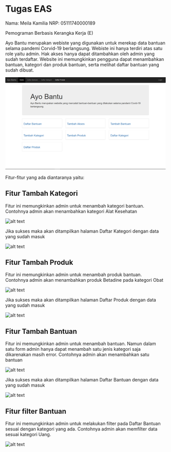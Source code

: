 # Tugas EAS

Nama: Meila Kamilia
NRP: 05111740000189

Pemograman Berbasis Kerangka Kerja (E)

Ayo Bantu merupakan webiste yang digunakan untuk merekap data bantuan selama pandemi Corvid-19 berlangsung. Webiste ini hanya terdiri atas satu role yaitu admin. Hak akses hanya dapat ditambahkan oleh admin yang sudah terdaftar. Website ini memungkinkan pengguna dapat menambahkan bantuan, kategori dan produk bantuan, serta melihat daftar bantuan yang sudah dibuat. 

![Screenshot](Home.PNG)

Fitur-fitur yang ada diantaranya yaitu:

## Fitur Tambah Kategori
Fitur ini memungkinkan admin untuk menambah kategori bantuan. Contohnya admin akan menambahkan kategori Alat Kesehatan

![alt text](https://github.com/meilakamilia/EAS_PBKK/blob/master/tambah%20kategori.PNG)

Jika sukses maka akan ditampilkan halaman Daftar Kategori dengan data yang sudah masuk

![alt text](https://github.com/meilakamilia/EAS_PBKK/blob/master/daftar%20kategori.PNG)

## Fitur Tambah Produk
Fitur ini memungkinkan admin untuk menambah produk bantuan. Contohnya admin akan menambahkan produk Betadine pada kategori Obat

![alt text](https://github.com/meilakamilia/EAS_PBKK/blob/master/tambah%20produk.PNG)

Jika sukses maka akan ditampilkan halaman Daftar Produk dengan data yang sudah masuk

![alt text](https://github.com/meilakamilia/EAS_PBKK/blob/master/daftar%20produk.PNG)

## Fitur Tambah Bantuan
Fitur ini memungkinkan admin untuk menambah bantuan. Namun dalam satu form admin hanya dapat menambah satu jenis kategori saja dikarenakan masih error. Contohnya admin akan menambahkan satu bantuan

![alt text](https://github.com/meilakamilia/EAS_PBKK/blob/master/tambah%20bantuan.PNG)

Jika sukses maka akan ditampilkan halaman Daftar Bantuan dengan data yang sudah masuk

![alt text](https://github.com/meilakamilia/EAS_PBKK/blob/master/daftar%20bantuan.PNG)

## Fitur filter Bantuan
Fitur ini memungkinkan admin untuk melakukan filter pada Daftar Bantuan sesuai dengan kategori yang ada. Contohnya admin akan memfilter data sesuai kategori Uang.

![alt text](https://github.com/meilakamilia/EAS_PBKK/blob/master/daftar%20bantuan%20filter.PNG)
